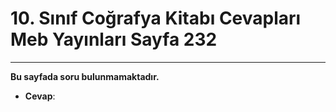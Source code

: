 # 10. Sınıf Coğrafya Kitabı Cevapları Meb Yayınları Sayfa 232

---

**Bu sayfada soru bulunmamaktadır.**

-   **Cevap**: